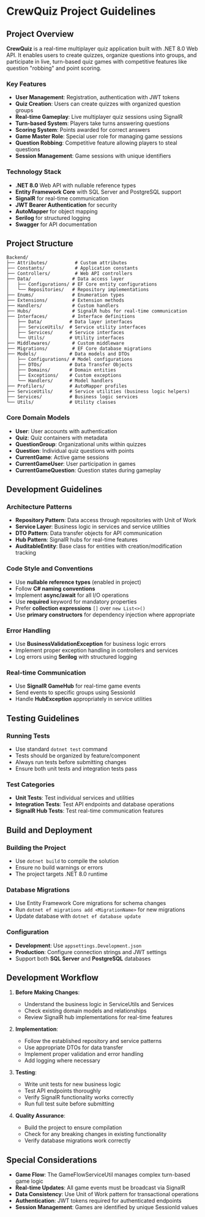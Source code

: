 ﻿# CrewQuiz Project Guidelines

## Project Overview

**CrewQuiz** is a real-time multiplayer quiz application built with .NET 8.0 Web API. It enables users to create quizzes, organize questions into groups, and participate in live, turn-based quiz games with competitive features like question "robbing" and point scoring.

### Key Features
- **User Management**: Registration, authentication with JWT tokens
- **Quiz Creation**: Users can create quizzes with organized question groups
- **Real-time Gameplay**: Live multiplayer quiz sessions using SignalR
- **Turn-based System**: Players take turns answering questions
- **Scoring System**: Points awarded for correct answers
- **Game Master Role**: Special user role for managing game sessions
- **Question Robbing**: Competitive feature allowing players to steal questions
- **Session Management**: Game sessions with unique identifiers

### Technology Stack
- **.NET 8.0** Web API with nullable reference types
- **Entity Framework Core** with SQL Server and PostgreSQL support
- **SignalR** for real-time communication
- **JWT Bearer Authentication** for security
- **AutoMapper** for object mapping
- **Serilog** for structured logging
- **Swagger** for API documentation

## Project Structure

```
Backend/
├── Attributes/          # Custom attributes
├── Constants/           # Application constants
├── Controllers/         # Web API controllers
├── Data/               # Data access layer
│   ├── Configurations/ # EF Core entity configurations
│   └── Repositories/   # Repository implementations
├── Enums/              # Enumeration types
├── Extensions/         # Extension methods
├── Handlers/           # Custom handlers
├── Hubs/               # SignalR hubs for real-time communication
├── Interfaces/         # Interface definitions
│   ├── Data/          # Data layer interfaces
│   ├── ServiceUtils/  # Service utility interfaces
│   ├── Services/      # Service interfaces
│   └── Utils/         # Utility interfaces
├── Middlewares/        # Custom middleware
├── Migrations/         # EF Core database migrations
├── Models/            # Data models and DTOs
│   ├── Configurations/ # Model configurations
│   ├── DTOs/          # Data Transfer Objects
│   ├── Domains/       # Domain entities
│   ├── Exceptions/    # Custom exceptions
│   └── Handlers/      # Model handlers
├── Profilers/         # AutoMapper profiles
├── ServiceUtils/      # Service utilities (business logic helpers)
├── Services/          # Business logic services
└── Utils/             # Utility classes
```

### Core Domain Models
- **User**: User accounts with authentication
- **Quiz**: Quiz containers with metadata
- **QuestionGroup**: Organizational units within quizzes
- **Question**: Individual quiz questions with points
- **CurrentGame**: Active game sessions
- **CurrentGameUser**: User participation in games
- **CurrentGameQuestion**: Question states during gameplay

## Development Guidelines

### Architecture Patterns
- **Repository Pattern**: Data access through repositories with Unit of Work
- **Service Layer**: Business logic in services and service utilities
- **DTO Pattern**: Data transfer objects for API communication
- **Hub Pattern**: SignalR hubs for real-time features
- **AuditableEntity**: Base class for entities with creation/modification tracking

### Code Style and Conventions
- Use **nullable reference types** (enabled in project)
- Follow **C# naming conventions**
- Implement **async/await** for all I/O operations
- Use **required** keyword for mandatory properties
- Prefer **collection expressions** `[]` over `new List<>()`
- Use **primary constructors** for dependency injection where appropriate

### Error Handling
- Use **BusinessValidationException** for business logic errors
- Implement proper exception handling in controllers and services
- Log errors using **Serilog** with structured logging

### Real-time Communication
- Use **SignalR GameHub** for real-time game events
- Send events to specific groups using SessionId
- Handle **HubException** appropriately in service utilities

## Testing Guidelines

### Running Tests
- Use standard `dotnet test` command
- Tests should be organized by feature/component
- Always run tests before submitting changes
- Ensure both unit tests and integration tests pass

### Test Categories
- **Unit Tests**: Test individual services and utilities
- **Integration Tests**: Test API endpoints and database operations
- **SignalR Hub Tests**: Test real-time communication features

## Build and Deployment

### Building the Project
- Use `dotnet build` to compile the solution
- Ensure no build warnings or errors
- The project targets .NET 8.0 runtime

### Database Migrations
- Use Entity Framework Core migrations for schema changes
- Run `dotnet ef migrations add <MigrationName>` for new migrations
- Update database with `dotnet ef database update`

### Configuration
- **Development**: Use `appsettings.Development.json`
- **Production**: Configure connection strings and JWT settings
- Support both **SQL Server** and **PostgreSQL** databases

## Development Workflow

1. **Before Making Changes**:
   - Understand the business logic in ServiceUtils and Services
   - Check existing domain models and relationships
   - Review SignalR hub implementations for real-time features

2. **Implementation**:
   - Follow the established repository and service patterns
   - Use appropriate DTOs for data transfer
   - Implement proper validation and error handling
   - Add logging where necessary

3. **Testing**:
   - Write unit tests for new business logic
   - Test API endpoints thoroughly
   - Verify SignalR functionality works correctly
   - Run full test suite before submitting

4. **Quality Assurance**:
   - Build the project to ensure compilation
   - Check for any breaking changes in existing functionality
   - Verify database migrations work correctly

## Special Considerations

- **Game Flow**: The GameFlowServiceUtil manages complex turn-based game logic
- **Real-time Updates**: All game events must be broadcast via SignalR
- **Data Consistency**: Use Unit of Work pattern for transactional operations
- **Authentication**: JWT tokens required for authenticated endpoints
- **Session Management**: Games are identified by unique SessionId values
